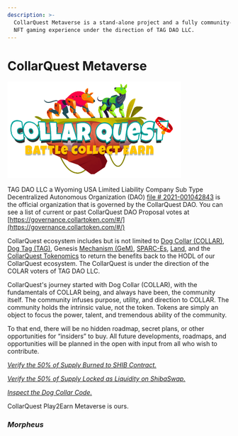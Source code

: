```yaml
---
description: >-
  CollarQuest Metaverse is a stand-alone project and a fully community-organized
  NFT gaming experience under the direction of TAG DAO LLC.
---
```


# CollarQuest Metaverse

![CollarQuest a Metaverse Play2Earn Ecosystem](.gitbook/assets/CollarQuest-SM.png)

TAG DAO LLC a Wyoming USA Limited Liability Company Sub Type Decentralized Autonomous Organization (DAO) [file # 2021-001042843](https://wyobiz.wyo.gov/Business/FilingDetails.aspx?eFNum=238025085027199181157084092248068096111016081201) is the official organization that is governed by the CollarQuest DAO.  You can see a list of current or past CollarQuest DAO Proposal votes at [https://governance.collartoken.com/#/](https://governance.collartoken.com/#/)

CollarQuest ecosystem includes but is not limited to [Dog Collar (COLLAR)](tokenomics/tokenomics/dog-collar-collar.md), [Dog Tag (TAG)](tokenomics/tokenomics/dog-tag/), Genesis [Mechanism (GeM)](tokenomics/tokenomics/genesis-mechanism-gem/), [SPARC-Es](tokenomics/tokenomics/collarquest-sparc-e.md), [Land](tokenomics/tokenomics/collarquest-land.md), and the [CollarQuest Tokenomics](broken-reference) to return the benefits back to the HODL of our CollarQuest ecosystem.  The CollarQuest is under the direction of the COLAR voters of TAG DAO LLC.

CollarQuest's journey started with Dog Collar (COLLAR), with the fundamentals of COLLAR being, and always have been, the community itself. The community infuses purpose, utility, and direction to COLLAR. The community holds the intrinsic value, not the token. Tokens are simply an object to focus the power, talent, and tremendous ability of the community.‌

To that end, there will be no hidden roadmap, secret plans, or other opportunities for “insiders” to buy. All future developments, roadmaps, and opportunities will be planned in the open with input from all who wish to contribute.&#x20;

_​_[_Verify the 50% of Supply Burned to SHIB Contract._](https://etherscan.io/tx/0x45317c391be5ba2a1226c852b41a2b3d6f3f1a6702b0206d19af80c88dfe1070)_​_‌

_​_[_Verify the 50% of Supply Locked as Liquidity on ShibaSwap._](https://etherscan.io/tx/0xfaab6c07a95885813a24fc31f36cfe68981562896eab972a5ffb0331fa159898)_​_‌

_​_[_Inspect the Dog Collar Code._](https://etherscan.io/address/0x9783b81438c24848f85848f8df31845097341771#code)

CollarQuest Play2Earn Metaverse is ours.

### _**Morpheus**_
